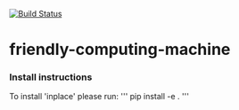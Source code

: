 [![Build Status](https://travis-ci.org/kml5480/friendly-computing-machine.svg?branch=master)](https://travis-ci.org/kml5480/friendly-computing-machine)

# friendly-computing-machine


### Install instructions
To install 'inplace' please run:
'''
pip install -e .
'''

